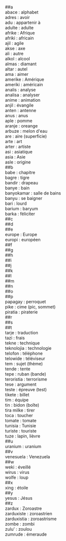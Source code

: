 ##a  
abace : alphabet  
adres : avoir  
adu : appartenir à  
adulte : adulte  
afrike : Afrique  
afriki : africain  
ajil : agile  
akse : axe  
ali : autre  
alkol : alcool  
almas : diamant  
altar : autel  
ama : aimer  
amerike : Amérique  
ameriki : américain  
analis : analyse  
analisa : analyser  
anime : animation  
anjil : évangile  
anten : antenne  
anus : anus  
aple : pomme  
aranje : oreange  
arbuze : melon d'eau  
are : aire (superficie)  
arte : art  
arter : artiste  
asi : asiatique  
asia : Asie  
asle : origine  
##b  
babe : chapitre  
bagre : tigre  
bandir : drapeau  
banye : bain  
banyokamar : salle de bains  
banyu : se baigner  
bari : lourd  
barium : baryum  
barka : féliciter  
##c  
##d  
##e  
europe : Europe  
europi : européen  
##f  
##g  
##h  
##i  
##j  
##k  
##l  
##m  
##n  
##o  
##p  
papagay : perroquet  
pike : cime (pic, sommet)  
piratia : piraterie  
##r  
##s  
##t  
tarje : traduction  
tazi : frais  
tekne : technique  
teknolojia : technologie  
telofon : téléphone  
telowide : téléviseur  
tem : sujet (thème)  
tende : tente  
tepe : ruban (bande)  
teroristia : terrorisme  
tese : argument  
teste : épreuve (test)  
tikete : billet  
tim : équipe  
tin : bidon (boîte)  
tira milke : tirer  
toca : toucher  
tomate : tomate  
tunisia : Tunisie  
turiste : touriste  
tuze : lapin, lièvre  
##u  
uranium : uranium  
##v  
venesuela : Venezuela  
##w  
weki : éveillé  
wirus : virus  
wolfe : loup  
##x  
xing : étoile  
##y  
yesus : Jésus  
##z  
zardux : Zoroastre  
zarduxiste : zoroastrien  
zarduxistia : zoroastrisme  
zombe : zombi  
zulu' : zoulou  
zumrude : émeraude  

